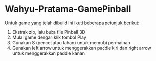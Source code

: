 # Wahyu-Pratama-GamePinball
Untuk game yang telah dibuild ini ikuti beberapa petunjuk berikut:

1. Ekstrak zip, lalu buka file Pinball 3D
2. Mulai game dengan klik tombol Play
3. Gunakan S (pencet atau tahan) untuk memulai permainan
4. Gunakan left arrow untuk menggerakkan paddle kiri dan right arrow untuk menggerakkan paddle kanan
